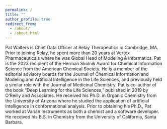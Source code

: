 ```yaml
---
permalink: /
title: ""
author_profile: true
redirect_from:
  - /about/
  - /about.html
---
```

Pat Walters is Chief Data Officer at Relay Therapeutics in Cambridge, MA.   Prior to joining Relay, he spent more than 20 years at Vertex Pharmaceuticals where he was Global Head of Modeling & Informatics.  Pat is the 2023 recipient of the Herman Skolnik Award for Chemical Information Science from the American Chemical Society.  He is a member of the editorial advisory boards for the Journal of Chemical Information and Modeling and Artificial Intelligence in the Life Sciences, and previously held a similar role with the Journal of Medicinal Chemistry.  Pat is co-author of the book “Deep Learning for the Life Sciences,” published in 2019 by O’Reilly and Associates. He received his Ph.D. in Organic Chemistry from the University of Arizona where he studied the application of artificial intelligence in conformational analysis. Prior to obtaining his Ph.D.,  Pat worked at Varian Instruments as both a chemist and a software developer. He received his B.S. in Chemistry from the University of California, Santa Barbara.
